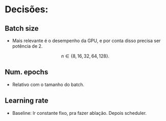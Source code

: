# Decisões:

## Batch size

- Mais relevante é o desempenho da GPU, e por conta disso precisa ser potência de $2$.

$$n \in \{ 8, 16, 32, 64, 128 \}.$$

## Num. epochs

- Relativo com o tamanho do batch.

## Learning rate

- Baseline: lr constante fixo, pra fazer ablação. Depois scheduler.